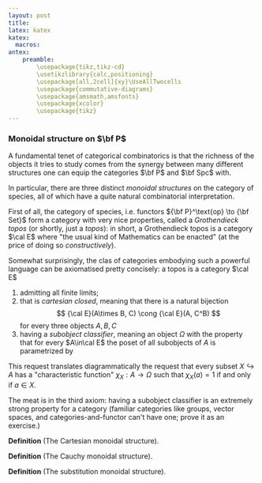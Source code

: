 ```yaml
---
layout: post
title:
latex: katex
katex:
  macros:
antex:
    preamble:
        \usepackage{tikz,tikz-cd}
        \usetikzlibrary{calc,positioning}
        \usepackage[all,2cell]{xy}\UseAllTwocells
        \usepackage{commutative-diagrams}
        \usepackage{amsmath,amsfonts}
        \usepackage{xcolor}
        \usepackage{tikz}
---
```



### Monoidal structure on $\bf P$

A fundamental tenet of categorical combinatorics is that the richness of the objects it tries to study comes from the synergy between many different structures one can equip the categories $\bf P$ and $\bf Spc$ with.

In particular, there are three distinct *monoidal structures* on the category of species, all of which have a quite natural combinatorial interpretation.

First of all, the category of species, i.e. functors ${\bf P}^\text{op} \to {\bf Set}$ form a category with very nice properties, called a *Grothendieck topos* (or shortly, just a *topos*): in short, a Grothendieck topos is a category $\cal E$ where "the usual kind of Mathematics can be enacted" (at the price of doing so *constructively*).

Somewhat surprisingly, the clas of categories embodying such a powerful language can be axiomatised pretty concisely: a topos is a category $\cal E$ 

1. admitting all finite limits;
2. that is *cartesian closed*, meaning that there is a natural bijection 
   $$ {\cal E}(A\times B, C) \cong {\cal E}(A, C^B) $$
   for every three objects $A,B,C$
3. having a *subobject classifier*, meaning an object $\Omega$ with the property that for every $A\in\cal E$ the poset of all subobjects of $A$ is parametrized by 

This request translates diagrammatically the request that every subset $X\hookrightarrow A$ has a "characteristic function" $\chi_X : A \to \Omega$ such that $\chi_X(a)=1$ if and only if $a\in X$.

The meat is in the third axiom: having a subobject classifier is an extremely strong property for a category (familiar categories like groups, vector spaces, and categories-and-functor can't have one; prove it as an exercise.)

**Definition** (The Cartesian monoidal structure).

**Definition** (The Cauchy monoidal structure).

**Definition** (The substitution monoidal structure).